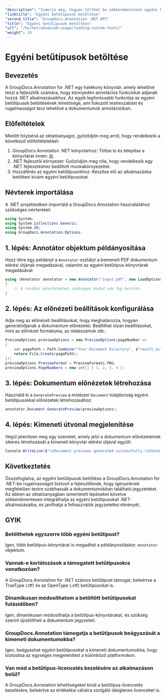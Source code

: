 ```yaml
---
"description": "Ismerje meg, hogyan tölthet be zökkenőmentesen egyéni betűtípusokat a GroupDocs.Annotation for .NET-ben a dokumentumok annotációjának javítása érdekében. Kövesse lépésről lépésre útmutatónkat az egyszerű integráció érdekében."
"linktitle": "Egyéni betűtípusok betöltése"
"second_title": "GroupDocs.Annotation .NET API"
"title": "Egyéni betűtípusok betöltése"
"url": "/hu/net/advanced-usage/loading-custom-fonts/"
"weight": 20
---
```


# Egyéni betűtípusok betöltése

## Bevezetés
A GroupDocs.Annotation for .NET egy hatékony könyvtár, amely lehetővé teszi a fejlesztők számára, hogy könnyedén annotációs funkciókat adjanak hozzá .NET alkalmazásaikhoz. Az egyik legfontosabb funkciója az egyéni betűtípusok betöltésének lehetősége, ami fokozott testreszabást és rugalmasságot tesz lehetővé a dokumentumok annotációiban.
## Előfeltételek
Mielőtt folytatná az oktatóanyagot, győződjön meg arról, hogy rendelkezik a következő előfeltételekkel:
1. GroupDocs.Annotation .NET könyvtárhoz: Töltse le és telepítse a könyvtárat innen: [itt](https://releases.groupdocs.com/annotation/net/).
2. .NET fejlesztői környezet: Győződjön meg róla, hogy rendelkezik egy .NET fejlesztéshez beállított munkakörnyezettel.
3. Hozzáférés az egyéni betűtípusokhoz: Készítse elő az alkalmazásba betölteni kívánt egyéni betűtípusokat.

## Névterek importálása
A .NET projektedben importáld a GroupDocs.Annotation használatához szükséges névtereket:
```csharp
using System;
using System.Collections.Generic;
using System.IO;
using GroupDocs.Annotation.Options;
```
## 1. lépés: Annotátor objektum példányosítása
Hozz létre egy példányt a `Annotator` osztályt a bemeneti PDF dokumentum elérési útjának megadásával, valamint az egyéni betűtípus-könyvtárak megadásával:
```csharp
using (Annotator annotator = new Annotator("input.pdf", new LoadOptions { FontDirectories = new List<string> { Constants.GetFontDirectory() } }))
{
    // A további műveletekhez szükséges kódod ide fog kerülni.
}
```
## 2. lépés: Az előnézeti beállítások konfigurálása
Adja meg az előnézeti beállításokat, hogy meghatározza, hogyan generálódjanak a dokumentum előnézetei. Beállíthat olyan beállításokat, mint az előnézet formátuma, az oldalszámok stb.:
```csharp
PreviewOptions previewOptions = new PreviewOptions(pageNumber =>
{
    var pagePath = Path.Combine("Your Document Directory", $"result_with_font_{pageNumber}.png");
    return File.Create(pagePath);
});
previewOptions.PreviewFormat = PreviewFormats.PNG;
previewOptions.PageNumbers = new int[] { 1, 2, 3, 4 };
```
## 3. lépés: Dokumentum előnézetek létrehozása
Használd ki a `GeneratePreview` a módszer `Document` tulajdonság egyéni betűtípusokkal előnézetek létrehozásához:
```csharp
annotator.Document.GeneratePreview(previewOptions);
```
## 4. lépés: Kimeneti útvonal megjelenítése
Végül jelenítsen meg egy üzenetet, amely jelzi a dokumentum előnézeteinek sikeres létrehozását a kimeneti könyvtár elérési útjával együtt:
```csharp
Console.WriteLine($"\nDocument previews generated successfully.\nCheck output in {"Your Document Directory"}.");
```

## Következtetés
Összefoglalva, az egyéni betűtípusok betöltése a GroupDocs.Annotation for .NET-be rugalmasságot biztosít a fejlesztőknek, hogy igényeiknek megfelelően testre szabhassák a dokumentumokban található jegyzeteket. Az ebben az oktatóanyagban ismertetett lépéseket követve zökkenőmentesen integrálhatja az egyéni betűtípusokat .NET-alkalmazásaiba, és javíthatja a felhasználók jegyzetelési élményét.
## GYIK
### Betölthetek egyszerre több egyéni betűtípust?
Igen, több betűtípus-könyvtárat is megadhat a példányosításkor. `Annotator` objektum.
### Vannak-e korlátozások a támogatott betűtípusokra vonatkozóan?
A GroupDocs.Annotation for .NET számos betűtípust támogat, beleértve a TrueType (.ttf) és az OpenType (.otf) betűtípusokat is.
### Dinamikusan módosíthatom a betöltött betűtípusokat futásidőben?
Igen, dinamikusan módosíthatja a betűtípus-könyvtárakat, és szükség szerint újratöltheti a dokumentum jegyzeteit.
### GroupDocs.Annotation támogatja a betűtípusok beágyazását a kimeneti dokumentumokba?
Igen, beágyazhat egyéni betűtípusokat a kimeneti dokumentumokba, hogy biztosítsa az egységes megjelenítést a különböző platformokon.
### Van mód a betűtípus-licencelés kezelésére az alkalmazáson belül?
A GroupDocs.Annotation lehetőségeket kínál a betűtípus-licencelés kezelésére, beleértve az értékelési célokra szolgáló ideiglenes licenceket is.